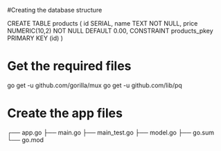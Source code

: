 #Creating the database structure

CREATE TABLE products
(
    id SERIAL,
    name TEXT NOT NULL,
    price NUMERIC(10,2) NOT NULL DEFAULT 0.00,
    CONSTRAINT products_pkey PRIMARY KEY (id)
)

# Get the required files

go get -u github.com/gorilla/mux 
go get -u github.com/lib/pq

# Create the app files
┌── app.go
├── main.go
├── main_test.go
├── model.go
├── go.sum
└── go.mod